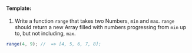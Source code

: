 #### Template:

1. Write a function `range` that takes two Numbers, `min` and `max`. `range` should return a new Array filled with numbers progressing from `min` up to, but not including, `max`.

```javascript
range(4, 9); //  => [4, 5, 6, 7, 8];
```
